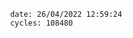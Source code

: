 

                date: 26/04/2022 12:59:24
                cycles: 108480

                         